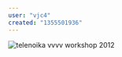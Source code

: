 ```yaml
---
user: "vjc4"
created: "1355501936"
---
```


![telenoika vvvv workshop 2012](12-07-05-workshop01_0.jpg) 


